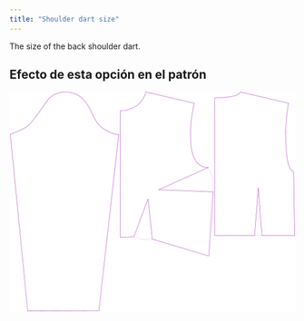 ```yaml
---
title: "Shoulder dart size"
---
```


The size of the back shoulder dart.

## Efecto de esta opción en el patrón

![This image shows the effect of this option by superimposing several variants that have a different value for this option](breanna_shoulderdartsize_sample.svg "Effect of this option on the pattern")
